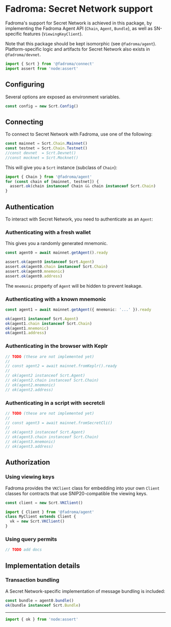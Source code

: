 # Fadroma: Secret Network support

Fadroma's support for Secret Network is achieved in this package,
by implementing the Fadroma Agent API (`Chain`, `Agent`, `Bundle`),
as well as SN-specific features (`ViewingKeyClient`).

Note that this package should be kept isomorphic (see `@fadroma/agent`).
Platform-specific logic and artifacts for Secret Network also exists
in `@fadroma/devnet`.

```typescript
import { Scrt } from '@fadroma/connect'
import assert from 'node:assert'
```

## Configuring

Several options are exposed as environment variables.

```typescript
const config = new Scrt.Config()
```

## Connecting

To connect to Secret Network with Fadroma, use one of the following:

```typescript
const mainnet = Scrt.Chain.Mainnet()
const testnet = Scrt.Chain.Testnet()
//const devnet  = Scrt.Devnet()
//const mocknet = Scrt.Mocknet()
```

This will give you a `Scrt` instance (subclass of `Chain`):

```typescript
import { Chain } from '@fadroma/agent'
for (const chain of [mainnet, testnet]) {
  assert.ok(chain instanceof Chain && chain instanceof Scrt.Chain)
}
```

## Authentication

To interact with Secret Network, you need to authenticate as an `Agent`:

### Authenticating with a fresh wallet

This gives you a randomly generated mnemonic.

```typescript
const agent0 = await mainnet.getAgent().ready

assert.ok(agent0 instanceof Scrt.Agent)
assert.ok(agent0.chain instanceof Scrt.Chain)
assert.ok(agent0.mnemonic)
assert.ok(agent0.address)
```

The `mnemonic` property of `Agent` will be hidden to prevent leakage.

### Authenticating with a known mnemonic

```typescript
const agent1 = await mainnet.getAgent({ mnemonic: '...' }).ready

ok(agent1 instanceof Scrt.Agent)
ok(agent1.chain instanceof Scrt.Chain)
ok(agent1.mnemonic)
ok(agent1.address)
```

### Authenticating in the browser with Keplr

```typescript
// TODO (these are not implemented yet)
//
// const agent2 = await mainnet.fromKeplr().ready
//
// ok(agent2 instanceof Scrt.Agent)
// ok(agent2.chain instanceof Scrt.Chain)
// ok(agent2.mnemonic)
// ok(agent2.address)
```

### Authenticating in a script with secretcli

```typescript
// TODO (these are not implemented yet)
//
// const agent3 = await mainnet.fromSecretCli()
//
// ok(agent3 instanceof Scrt.Agent)
// ok(agent3.chain instanceof Scrt.Chain)
// ok(agent3.mnemonic)
// ok(agent3.address)
```

## Authorization

### Using viewing keys

Fadroma provides the `VKClient` class for embedding into your own `Client` classes
for contracts that use SNIP20-compatible the viewing keys.

```typescript
const client = new Scrt.VKClient()
```

```typescript
import { Client } from '@fadroma/agent'
class MyClient extends Client {
  vk = new Scrt.VKClient()
}
```

### Using query permits

```typescript
// TODO add docs
```

## Implementation details

### Transaction bundling

A Secret Network-specific implementation of message bundling is included:

```typescript
const bundle = agent0.bundle()
ok(bundle instanceof Scrt.Bundle)
```

---

```typescript
import { ok } from 'node:assert'
```
